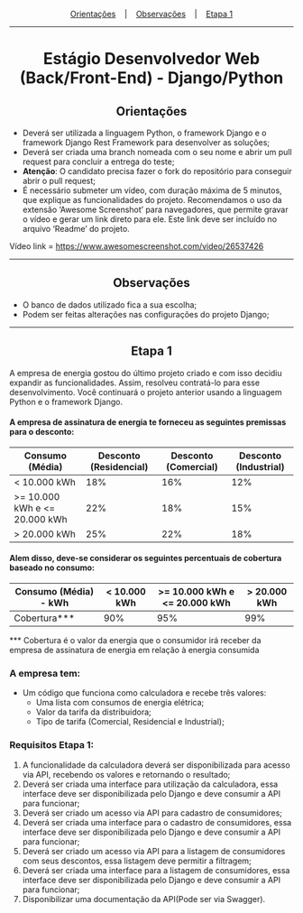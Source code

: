 <p style="text-align:center" dir="auto">
  <a href="#orientacoes">Orientações</a>
  &nbsp;&nbsp;&nbsp;|&nbsp;&nbsp;&nbsp;
  <a href="#observacoes">Observações</a>
  &nbsp;&nbsp;&nbsp;|&nbsp;&nbsp;&nbsp;
  <a href="#etapa-1">Etapa 1</a>
</p>
<hr>
<h1 style="text-align:center">Estágio Desenvolvedor Web (Back/Front-End) - Django/Python</h1>
<h2 id="orientacoes" style="text-align:center;border-bottom:none">Orientações</h2>

- Deverá ser utilizada a linguagem Python, o framework Django e o framework Django Rest Framework para desenvolver as soluções;
- Deverá ser criada uma branch nomeada com o seu nome e abrir um pull request para concluir a entrega do teste;
- <strong>Atenção</strong>: O candidato precisa fazer o fork do repositório para conseguir abrir o pull request;
- É necessário submeter um vídeo, com duração máxima de 5 minutos, que explique as funcionalidades do projeto. Recomendamos o uso da extensão ‘Awesome Screenshot’ para navegadores, que permite gravar o vídeo e gerar um link direto para ele. Este link deve ser incluído no arquivo ‘Readme’ do projeto.

Vídeo link = https://www.awesomescreenshot.com/video/26537426
<hr>
<h2 id="observacoes" style="text-align:center;border-bottom:none">Observações</h2>

- O banco de dados utilizado fica a sua escolha;
- Podem ser feitas alterações nas configurações do projeto Django;

<hr>
<h2 id="etapa-1" style="text-align:center;border-bottom:none">Etapa 1</h2>
A empresa de energia gostou do último projeto criado e com isso decidiu expandir as funcionalidades. Assim, resolveu contratá-lo para esse desenvolvimento. Você continuará o projeto anterior usando a linguagem Python e o framework Django.

#### A empresa de assinatura de energia te forneceu as seguintes premissas para o desconto:

| Consumo (Média) | Desconto (Residencial) | Desconto (Comercial) | Desconto (Industrial) |
| --- | --- | --- | --- |
| < 10.000 kWh | 18% | 16% | 12% |
| >= 10.000 kWh e <= 20.000 kWh | 22% | 18% | 15% |
| > 20.000 kWh | 25% | 22% | 18% |

#### Alem disso, deve-se considerar os seguintes percentuais de cobertura baseado no consumo:

| Consumo (Média) - kWh | < 10.000 kWh | >= 10.000 kWh e <= 20.000 kWh | > 20.000 kWh |
| --- | --- | --- | --- |
| Cobertura*** | 90% | 95% | 99% |

*** Cobertura é o valor da energia que o consumidor irá receber da empresa de assinatura de energia em relação à energia consumida

### A empresa tem:

- Um código que funciona como calculadora e recebe três valores:
  - Uma lista com consumos de energia elétrica;
  - Valor da tarifa da distribuidora;
  - Tipo de tarifa (Comercial, Residencial e Industrial);

### Requisitos Etapa 1:

1. A funcionalidade da calculadora deverá ser disponibilizada para acesso via API, recebendo os valores e retornando o resultado;
2. Deverá ser criada uma interface para utilização da calculadora, essa interface deve ser disponibilizada pelo Django e deve consumir a API para funcionar;
3. Deverá ser criado um acesso via API para cadastro de consumidores;
4. Deverá ser criada uma interface para o cadastro de consumidores, essa interface deve ser disponibilizada pelo Django e deve consumir a API para funcionar;
5. Deverá ser criado um acesso via API para a listagem de consumidores com seus descontos, essa listagem deve permitir a filtragem;
6. Deverá ser criada uma interface para a listagem de consumidores, essa interface deve ser disponibilizada pelo Django e deve consumir a API para funcionar;
7. Disponibilizar uma documentação da API(Pode ser via Swagger).
